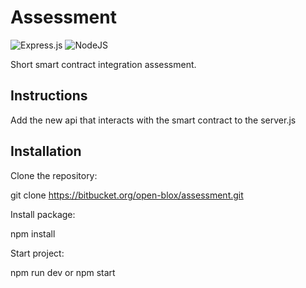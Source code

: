 # Assessment

![Express.js](https://img.shields.io/badge/express.js-%23404d59.svg?style=for-the-badge&logo=express&logoColor=%2361DAFB)
![NodeJS](https://img.shields.io/badge/node.js-6DA55F?style=for-the-badge&logo=node.js&logoColor=white) 

Short smart contract integration assessment.
## Instructions
Add the new api that interacts with the smart contract to the server.js

## Installation

Clone the repository:

 git clone https://bitbucket.org/open-blox/assessment.git

Install package:

 npm install
 
Start project:

 npm run dev or npm start